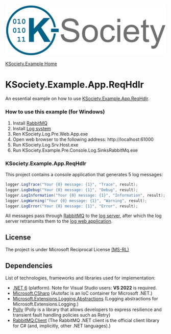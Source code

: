 ![Logo](https://github.com/K-Society/KSociety.Example/blob/master/docs/K-Society__Logo_vs-negative.png)

[KSociety.Example Home](https://github.com/K-Society/KSociety.Example)

# KSociety.Example.App.ReqHdlr

An essential example on how to use [KSociety.Example.App.ReqHdlr](https://github.com/K-Society/KSociety.Example/tree/master/Src/01/03/KSociety.Example.App.ReqHdlr).

### How to use this example (for Windows)

1. Install [RabbitMQ](https://github.com/K-Society/KSociety.RabbitMQ.Install/releases)
2. Install [Log system](https://github.com/K-Society/KSociety.Log/releases)
3. Ren KSociety.Log.Pre.Web.App.exe
4. Open web browser to the following address: http://localhost:61000
5. Run KSociety.Log.Srv.Host.exe
6. Run KSociety.Example.Pre.Console.Log.SinksRabbitMq.exe

### KSociety.Example.App.ReqHdlr

This project contains a console application that generates 5 log messages:
```cs
logger.LogTrace("Your {0} message: {1}", "Trace", result);
logger.LogDebug("Your {0} message: {1}", "Debug", result);
logger.LogInformation("Your {0} message: {1}", "Information", result);
logger.LogWarning("Your {0} message: {1}", "Warning", result);
logger.LogError("Your {0} message: {1}", "Error", result);
```

All messages pass through [RabbitMQ](https://www.rabbitmq.com/) to the [log server](https://github.com/K-Society/KSociety.Log), after which the log server retransmits them to the [log web application](https://github.com/K-Society/KSociety.Log).


## License
The project is under Microsoft Reciprocal License [(MS-RL)](http://www.opensource.org/licenses/MS-RL)

## Dependencies

List of technologies, frameworks and libraries used for implementation:

- [.NET 6](https://dotnet.microsoft.com/download/dotnet/6.0) (platform). Note for Visual Studio users: **VS 2022** is required.
- [Microsoft.CSharp](Microsoft.CSharp) (Autofac is an IoC container for Microsoft .NET.)
- [Microsoft.Extensions.Logging.Abstractions](https://www.nuget.org/packages/Microsoft.Extensions.Logging.Abstractions/) (Logging abstractions for Microsoft.Extensions.Logging.)
- [Polly](https://www.nuget.org/packages/Polly) (Polly is a library that allows developers to express resilience and transient fault handling policies such as Retry)
- [RabbitMQ.Client](https://www.nuget.org/packages/RabbitMQ.Client) (The RabbitMQ .NET client is the official client library for C# (and, implicitly, other .NET languages).)